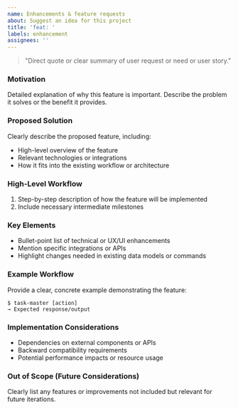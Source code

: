 ```yaml
---
name: Enhancements & feature requests
about: Suggest an idea for this project
title: 'feat: '
labels: enhancement
assignees: ''
---
```


> "Direct quote or clear summary of user request or need or user story."

### Motivation

Detailed explanation of why this feature is important. Describe the problem it solves or the benefit it provides.

### Proposed Solution

Clearly describe the proposed feature, including:

- High-level overview of the feature
- Relevant technologies or integrations
- How it fits into the existing workflow or architecture

### High-Level Workflow

1. Step-by-step description of how the feature will be implemented
2. Include necessary intermediate milestones

### Key Elements

- Bullet-point list of technical or UX/UI enhancements
- Mention specific integrations or APIs
- Highlight changes needed in existing data models or commands

### Example Workflow

Provide a clear, concrete example demonstrating the feature:

```shell
$ task-master [action]
→ Expected response/output
```

### Implementation Considerations

- Dependencies on external components or APIs
- Backward compatibility requirements
- Potential performance impacts or resource usage

### Out of Scope (Future Considerations)

Clearly list any features or improvements not included but relevant for future iterations.
